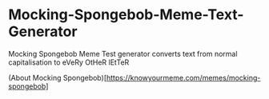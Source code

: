 # Mocking-Spongebob-Meme-Text-Generator
Mocking Spongebob Meme Test generator converts text from normal capitalisation to eVeRy OtHeR lEtTeR

(About Mocking Spongebob)[https://knowyourmeme.com/memes/mocking-spongebob]